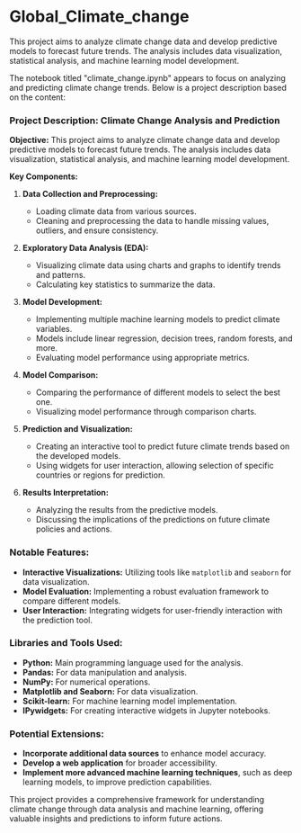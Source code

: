 # Global_Climate_change
This project aims to analyze climate change data and develop predictive models to forecast future trends. The analysis includes data visualization, statistical analysis, and machine learning model development.


The notebook titled "climate_change.ipynb" appears to focus on analyzing and predicting climate change trends. Below is a project description based on the content:

### Project Description: Climate Change Analysis and Prediction

**Objective:**
This project aims to analyze climate change data and develop predictive models to forecast future trends. The analysis includes data visualization, statistical analysis, and machine learning model development.

**Key Components:**
1. **Data Collection and Preprocessing:**
   - Loading climate data from various sources.
   - Cleaning and preprocessing the data to handle missing values, outliers, and ensure consistency.

2. **Exploratory Data Analysis (EDA):**
   - Visualizing climate data using charts and graphs to identify trends and patterns.
   - Calculating key statistics to summarize the data.

3. **Model Development:**
   - Implementing multiple machine learning models to predict climate variables.
   - Models include linear regression, decision trees, random forests, and more.
   - Evaluating model performance using appropriate metrics.

4. **Model Comparison:**
   - Comparing the performance of different models to select the best one.
   - Visualizing model performance through comparison charts.

5. **Prediction and Visualization:**
   - Creating an interactive tool to predict future climate trends based on the developed models.
   - Using widgets for user interaction, allowing selection of specific countries or regions for prediction.

6. **Results Interpretation:**
   - Analyzing the results from the predictive models.
   - Discussing the implications of the predictions on future climate policies and actions.

### Notable Features:
- **Interactive Visualizations:** Utilizing tools like `matplotlib` and `seaborn` for data visualization.
- **Model Evaluation:** Implementing a robust evaluation framework to compare different models.
- **User Interaction:** Integrating widgets for user-friendly interaction with the prediction tool.

### Libraries and Tools Used:
- **Python:** Main programming language used for the analysis.
- **Pandas:** For data manipulation and analysis.
- **NumPy:** For numerical operations.
- **Matplotlib and Seaborn:** For data visualization.
- **Scikit-learn:** For machine learning model implementation.
- **IPywidgets:** For creating interactive widgets in Jupyter notebooks.

### Potential Extensions:
- **Incorporate additional data sources** to enhance model accuracy.
- **Develop a web application** for broader accessibility.
- **Implement more advanced machine learning techniques**, such as deep learning models, to improve prediction capabilities.

This project provides a comprehensive framework for understanding climate change through data analysis and machine learning, offering valuable insights and predictions to inform future actions.